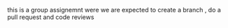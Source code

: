 this is a group assignemnt were we are expected to create a branch , do a pull request and code reviews 
